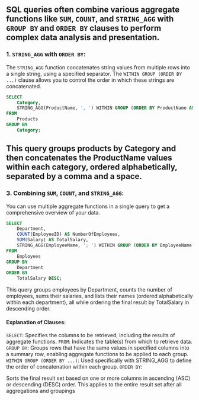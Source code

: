 ## SQL queries often combine various aggregate functions like ```SUM```, ```COUNT```, and ```STRING_AGG``` with ```GROUP BY``` and ```ORDER BY``` clauses to perform complex data analysis and presentation.
### 1. ```STRING_AGG``` with ```ORDER BY```:
The ```STRING_AGG``` function concatenates string values from multiple rows into a single string, using a specified separator. The ```WITHIN GROUP (ORDER BY ...)``` clause allows you to control the order in which these strings are concatenated.
```sql
SELECT
    Category,
    STRING_AGG(ProductName, ', ') WITHIN GROUP (ORDER BY ProductName ASC) AS ProductList
FROM
    Products
GROUP BY
    Category;
```
This query groups products by Category and then concatenates the ProductName values within each category, ordered alphabetically, separated by a comma and a space.
---
### 3. Combining ```SUM```, ```COUNT```, and ```STRING_AGG```:
You can use multiple aggregate functions in a single query to get a comprehensive overview of your data.
```sql
SELECT
    Department,
    COUNT(EmployeeID) AS NumberOfEmployees,
    SUM(Salary) AS TotalSalary,
    STRING_AGG(EmployeeName, '; ') WITHIN GROUP (ORDER BY EmployeeName ASC) AS EmployeeNames
FROM
    Employees
GROUP BY
    Department
ORDER BY
    TotalSalary DESC;
```
This query groups employees by Department, counts the number of employees, sums their salaries, and lists their names (ordered alphabetically within each department), all while ordering the final result by TotalSalary in descending order.
#### Explanation of Clauses:
```SELECT```:
Specifies the columns to be retrieved, including the results of aggregate functions.
```FROM```:
Indicates the table(s) from which to retrieve data.
```GROUP BY```:
Groups rows that have the same values in specified columns into a summary row, enabling aggregate functions to be applied to each group.
```WITHIN GROUP (ORDER BY ...)```:
Used specifically with STRING_AGG to define the order of concatenation within each group.
```ORDER BY```:

Sorts the final result set based on one or more columns in ascending (ASC) or descending (DESC) order. This applies to the entire result set after all aggregations and groupings

